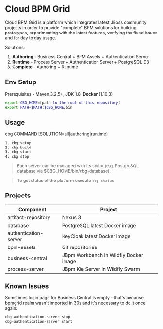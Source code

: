 # Cloud BPM Grid
Cloud BPM Grid is a platform which integrates latest JBoss community projects in order to provide "complete" BPM solutions for building prototypes, experimenting with the latest features, verifying the fixed issues and for day to day usage.

Solutions:

1. **Authoring** - Business Central + BPM Assets + Authentication Server
2. **Runtime** - Process Server + Authentication Server + PostgreSQL DB
3. **Complete** - Authoring + Runtime

## Env Setup

Prerequisites - Maven 3.2.5+, JDK 1.8, **Docker** (1.10.3)
```sh
export CBG_HOME=[path to the root of this repository]
export PATH=$PATH:$CBG_HOME/bin
```

## Usage

cbg COMMAND [SOLUTION=all|authoring|runtime]

```sh
1. cbg setup
2. cbg build
3. cbg start
4. cbg stop
```

> Each server can be managed with its script (e.g. PostgreSQL database via \$CBG_HOME/bin/cbg-database).

> To get status of the platform execute ```cbg status```

## Projects

Component             | Project
--------------------- | ---------------------------------------
artifact-repository   | Nexus 3
database              | PostgreSQL latest Docker image
authentication-server | KeyCloak latest Docker image 
bpm-assets            | Git repositories
business-central      | JBpm Workbench in Wildfly Docker image
process-server        | JBpm Kie Server in Wildfly Swarm

## Known Issues

Sometimes login page for Business Central is empty - that's because bpmgrid realm wasn't imported in 30s and it's necessary to do it once again:

```sh
cbg-authentication-server stop
cbg-authentication-server start
```

